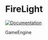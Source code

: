 # FireLight

[![Documentation](https://codedocs.xyz/Darkjeson55/FireLight.svg)](https://codedocs.xyz/Darkjeson55/FireLight/)

GameEngine
